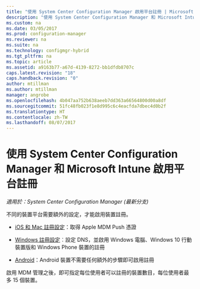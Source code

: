 ```yaml
---
title: "使用 System Center Configuration Manager 啟用平台註冊 | Microsoft Docs"
description: "使用 System Center Configuration Manager 和 Microsoft Intune 啟用平台註冊。"
ms.custom: na
ms.date: 03/05/2017
ms.prod: configuration-manager
ms.reviewer: na
ms.suite: na
ms.technology: configmgr-hybrid
ms.tgt_pltfrm: na
ms.topic: article
ms.assetid: a9163b77-a67d-4139-8272-bb1dfdb8707c
caps.latest.revision: "18"
caps.handback.revision: "0"
author: mtillman
ms.author: mtillman
manager: angrobe
ms.openlocfilehash: 4b047aa752b638aeeb7dd363a66564800d00a8df
ms.sourcegitcommit: 51fc48fb023f1e8d995c6c4eacfda7dbec4d0b2f
ms.translationtype: HT
ms.contentlocale: zh-TW
ms.lasthandoff: 08/07/2017
---
```

# <a name="enable-platform-enrollment-with-system-center-configuration-manager-and-microsoft-intune"></a>使用 System Center Configuration Manager 和 Microsoft Intune 啟用平台註冊

*適用於：System Center Configuration Manager (最新分支)*

不同的裝置平台需要額外的設定，才能啟用裝置註冊。
  - [iOS 和 Mac 註冊設定](enroll-hybrid-ios-mac.md)：取得 Apple MDM Push 憑證

  - [Windows 註冊設定](enroll-hybrid-windows.md)︰設定 DNS，並啟用 Windows 電腦、Windows 10 行動裝置版和 Windows Phone 裝置的註冊

  - [Android](enroll-hybrid-android.md)：Android 裝置不需要任何額外的步驟即可啟用註冊

啟用 MDM 管理之後，即可指定每位使用者可以註冊的裝置數目，每位使用者最多 15 個裝置。
